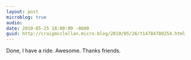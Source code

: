 ```yaml
---
layout: post
microblog: true
audio: 
date: 2010-05-25 18:00:00 -0600
guid: http://craigmcclellan.micro.blog/2010/05/26/t14784780254.html
---
```

Done, I have a ride.  Awesome.  Thanks friends.
